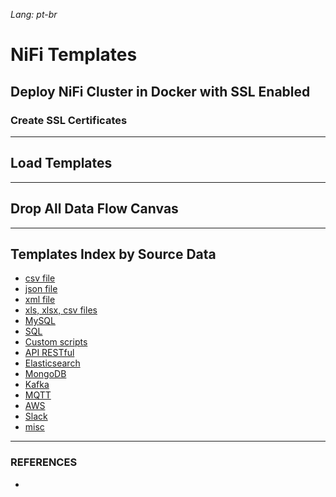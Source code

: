 *Lang: pt-br*

# NiFi Templates



## Deploy NiFi Cluster in Docker with SSL Enabled

### Create SSL Certificates



---

## Load Templates



---


## Drop All Data Flow Canvas



---

## Templates Index by Source Data
- [csv file](templates/csv/)
- [json file](templates/json/)
- [xml file](templates/xml/)
- [xls, xlsx, csv files](templates/xls_xlsx_csv/)
- [MySQL](templates/mysql/)
- [SQL](templates/sql/)
- [Custom scripts](templates/custom-scripts/)
- [API RESTful](templates/api/)
- [Elasticsearch](templates/elastic/)
- [MongoDB](templates/mongodb/)
- [Kafka](templates/kafka/)
- [MQTT](templates/mqtt/)
- [AWS](templates/aws/)
- [Slack](templates/slack/)
- [misc](templates/misc/)

---

### REFERENCES
- 
